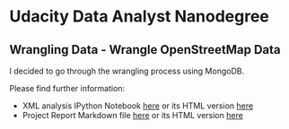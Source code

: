 # Udacity Data Analyst Nanodegree
## Wrangling Data - Wrangle OpenStreetMap Data

I decided to go through the wrangling process using MongoDB.

Please find further information:
* XML analysis IPython Notebook [here](Data%20Wrangling.ipynb) or its HTML version [here](Data%20Wrangling.html)
* Project Report Markdown file [here](ProjectReport.md) or its HTML version [here](ProjectReport.html)